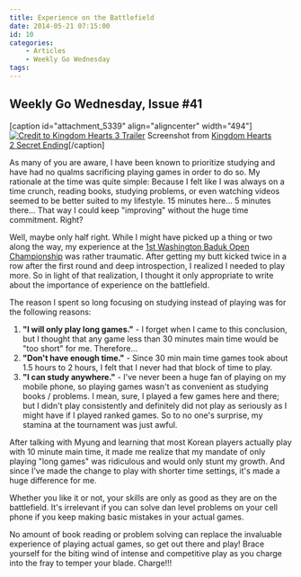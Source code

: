 ```yaml
---
title: Experience on the Battlefield
date: 2014-05-21 07:15:00
id: 10
categories:
	- Articles
	- Weekly Go Wednesday
tags:
---
```


## Weekly Go Wednesday, Issue #41

[caption id="attachment_5339" align="aligncenter" width="494"][![Credit to Kingdom Hearts 3 Trailer](http://www.bengozen.com/wp-content/uploads/2012/10/Keybladesandwarriors.jpg)](http://www.bengozen.com/wp-content/uploads/2012/10/Keybladesandwarriors.jpg) Screenshot from [Kingdom Hearts 2 Secret Ending](https://www.youtube.com/watch?v=Q5j8lQ9_9Cc)[/caption]

As many of you are aware, I have been known to prioritize studying and have had no qualms sacrificing playing games in order to do so. My rationale at the time was quite simple: Because I felt like I was always on a time crunch, reading books, studying problems, or even watching videos seemed to be better suited to my lifestyle. 15 minutes here... 5 minutes there... That way I could keep "improving" without the huge time commitment. Right?

Well, maybe only half right. While I might have picked up a thing or two along the way, my experience at the [1st Washington Baduk Open Championship](http://www.bengozen.com/1st-washington-open-baduk-championship-part/ "1st Washington Open Baduk Championship — Part I") was rather traumatic. After getting my butt kicked twice in a row after the first round and deep introspection, I realized I needed to play more. So in light of that realization, I thought it only appropriate to write about the importance of experience on the battlefield.

<!--more-->

The reason I spent so long focusing on studying instead of playing was for the following reasons:

1.  **"I will only play long games."** - I forget when I came to this conclusion, but I thought that any game less than 30 minutes main time would be "too short" for me. Therefore...
2.  **"Don't have enough time."** - Since 30 min main time games took about 1.5 hours to 2 hours, I felt that I never had that block of time to play.
3.  **"I can study anywhere."** - I've never been a huge fan of playing on my mobile phone, so playing games wasn't as convenient as studying books / problems.
I mean, sure, I played a few games here and there; but I didn't play consistently and definitely did not play as seriously as I might have if I played ranked games. So to no one's surprise, my stamina at the tournament was just awful.

After talking with Myung and learning that most Korean players actually play with 10 minute main time, it made me realize that my mandate of only playing "long games" was ridiculous and would only stunt my growth. And since I've made the change to play with shorter time settings, it's made a huge difference for me.

Whether you like it or not, your skills are only as good as they are on the battlefield. It's irrelevant if you can solve dan level problems on your cell phone if you keep making basic mistakes in your actual games.

No amount of book reading or problem solving can replace the invaluable experience of playing actual games, so get out there and play! Brace yourself for the biting wind of intense and competitive play as you charge into the fray to temper your blade. Charge!!!